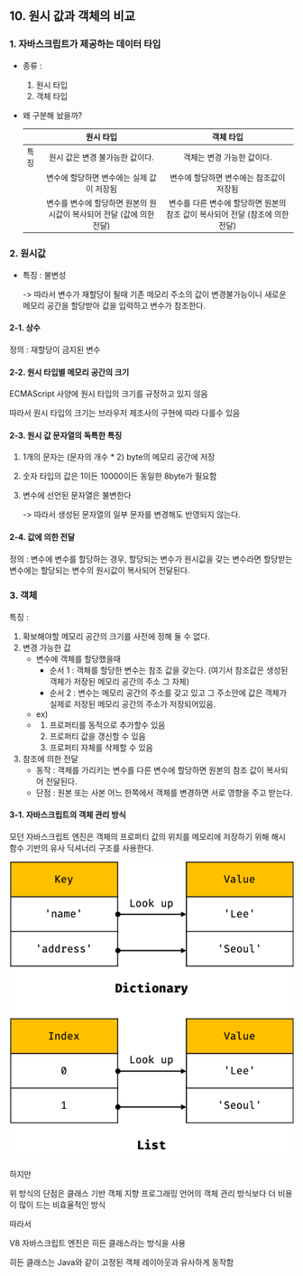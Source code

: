 ## 10. 원시 값과 객체의 비교

### 

### 1. 자바스크립트가 제공하는 데이터 타입

- 종류 : 

  1. 원시 타입
  2. 객체 타입

- 왜 구분해 놨을까?

  |      |                          원시 타입                           |                          객체 타입                           |
  | ---- | :----------------------------------------------------------: | :----------------------------------------------------------: |
  | 특징 |               원시 값은 변경 불가능한 값이다.                |                  객체는 변경 가능한 값이다.                  |
  |      |          변수에 할당하면 변수에는 실제 값이 저장됨           |           변수에 할당하면 변수에는 참조값이 저장됨           |
  |      | 변수를 변수에 할당하면 원본의 원시값이 복사되어 전달  (값에 의한 전달) | 변수를 다른 변수에 할당하면 원본의 참조 값이 복사되어 전달 (참조에 의한 전달) |



### 2. 원시값

- 특징 : 불변성 

  -> 따라서 변수가 재할당이 될때 기존 메모리 주소의 값이 변경불가능이니 새로운 메모리 공간을 할당받아 값을 입력하고 변수가 참조한다.

#### 2-1. 상수

정의 : 재할당이 금지된 변수



#### 2-2. 원시 타입별 메모리 공간의 크기

ECMAScript 사양에 원시 타입의 크기를 규정하고 있지 않음

따라서 원시 타입의 크기는 브라우저 제조사의 구현에 따라 다를수 있음



#### 2-3. 원시 값 문자열의 독특한 특징

1. 1개의 문자는 (문자의 개수 * 2) byte의 메모리 공간에 저장

2. 숫자 타입의 값은 1이든 10000이든 동일한 8byte가 필요함

3. 변수에 선언된 문자열은 불변한다 

   -> 따라서 생성된 문자열의 일부 문자를 변경해도 반영되지 않는다.

   

#### 2-4. 값에 의한 전달

정의 : 변수에 변수를 할당하는 경우, 할당되는 변수가 원시값을 갖는 변수라면 할당받는 변수에는 할당되는 변수의 원시값이 복사되어 전달된다. 



### 3. 객체 

특징 : 

1. 확보해야할 메모리 공간의 크기를 사전에 정해 둘 수 없다.
2. 변경 가능한 값
   - 변수에 객체를 할당했을때 
     - 순서 1 : 객체를 할당한 변수는 참조 값을 갖는다. (여기서 참조값은 생성된 객체가 저장된 메모리 공간의 주소 그 자체)
     - 순서 2 : 변수는 메모리 공간의 주소를 갖고 있고 그 주소안에 값은 객체가 실제로 저장된 메모리 공간의 주소가 저장되어있음. 
   -  ex) 
     - 1. 프로퍼티를 동적으로 추가할수 있음
       2. 프로퍼티 값을 갱신할 수 있음
       3. 프로퍼티 자체를 삭제할 수 있음
3. 참조에 의한 전달
   - 동작 : 객체를 가리키는 변수를 다른 변수에 할당하면 원본의 참조 값이 복사되어 전달된다.
   - 단점 : 원본 또는 사본 어느 한쪽에서 객체를 변경하면 서로 영향을 주고 받는다.



#### 3-1. 자바스크립트의 객체 관리 방식

모던 자바스크립트 엔진은 객체의 프로퍼티 값의 위치를 메모리에 저장하기 위해 해시 함수 기반의 유사 딕셔너리 구조를 사용한다.

![dictionary_list](./images/dictionary_list.PNG)

하지만 

위 방식의 단점은 클래스 기반 객체 지향 프로그래밍 언어의 객체 관리 방식보다 더 비용이 많이 드는 비효율적인 방식

따라서 

V8 자바스크립트 엔진은 히든 클래스라는 방식을 사용

히든 클래스는 Java와 같이 고정된 객체 레이아웃과 유사하게 동작함



#### 